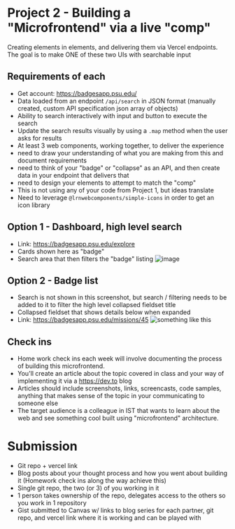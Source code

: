 # Project 2 - Building a "Microfrontend" via a live "comp"
Creating elements in elements, and delivering them via Vercel endpoints. The goal is to make ONE of these two UIs with searchable input

## Requirements of each
- Get account: https://badgesapp.psu.edu/
- Data loaded from an endpoint `/api/search` in JSON format (manually created, custom API specification json array of objects)
- Ability to search interactively with input and button to execute the search
- Update the search results visually by using a `.map` method when the user asks for results
- At least 3 web components, working together, to deliver the experience
- need to draw your understanding of what you are making from this and document requirements
- need to think of your "badge" or "collapse" as an API, and then create data in your endpoint that delivers that
- need to design your elements to attempt to match the "comp"
- This is not using any of your code from Project 1, but ideas translate
- Need to leverage `@lrnwebcomponents/simple-icons` in order to get an icon library

## Option 1 - Dashboard, high level search
- Link: https://badgesapp.psu.edu/explore
- Cards shown here as "badge"
- Search area that then filters the "badge" listing
![image](https://user-images.githubusercontent.com/329735/219685741-046eee78-b044-4175-a884-9f21a200e318.png)

## Option 2 - Badge list
- Search is not shown in this screenshot, but search / filtering needs to be added to it to filter the high level collapsed fieldset title
- Collapsed fieldset that shows details below when expanded
- Link: https://badgesapp.psu.edu/missions/45
![something like this](https://user-images.githubusercontent.com/329735/219682742-b9f88703-7255-481a-8c14-9e8b37e9568c.png)


## Check ins
- Home work check ins each week will involve documenting the process of building this microfrontend.
- You'll create an article about the topic covered in class and your way of implementing it via a https://dev.to blog
- Articles should include screenshots, links, screencasts, code samples, anything that makes sense of the topic in your communicating to someone else
- The target audience is a colleague in IST that wants to learn about the web and see something cool built using "microfrontend" architecture.

# Submission
- Git repo + vercel link
- Blog posts about your thought process and how you went about building it (Homework check ins along the way achieve this)
- Single git repo, the two (or 3) of you working in it
- 1 person takes ownership of the repo, delegates access to the others so you work in 1 repository
- Gist submitted to Canvas w/ links to blog series for each partner, git repo, and vercel link where it is working and can be played with
